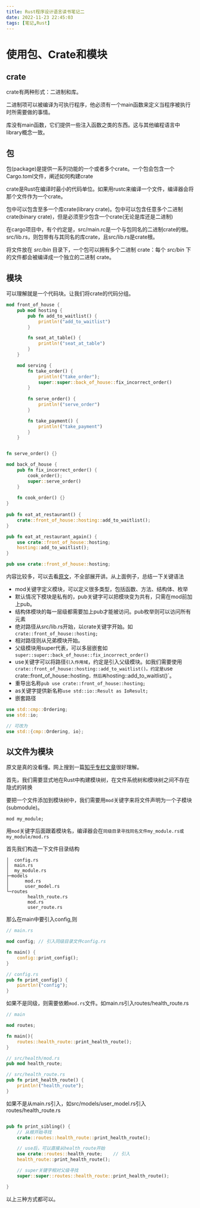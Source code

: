 ```yaml
---
title: Rust程序设计语言读书笔记二
date: 2022-11-23 22:45:03
tags: [笔记,Rust]
---
```


# 使用包、Crate和模块

## crate

crate有两种形式：二进制和库。

二进制项可以被编译为可执行程序，他必须有一个main函数来定义当程序被执行时所需要做的事情。

库没有main函数，它们提供一些注入函数之类的东西。这与其他编程语言中library概念一致。

## 包

包(package)是提供一系列功能的一个或者多个crate。一个包会包含一个Cargo.toml文件，阐述如何构建crate

crate是Rust在编译时最小的代码单位。如果用rustc来编译一个文件，编译器会将那个文件作为一个crate。

包中可以包含至多一个库crate(library crate)。包中可以包含任意多个二进制crate(binary crate)，但是必须至少包含一个crate(无论是库还是二进制)

在cargo项目中，有个约定是，src/main.rc是一个与包同名的二进制crate的根。src/lib.rs，则包带有与其同名的库crate，且src/lib.rs是crate根。

将文件放在 _src/bin_ 目录下，一个包可以拥有多个二进制 crate：每个 _src/bin_ 下的文件都会被编译成一个独立的二进制 crate。

## 模块

可以理解就是一个代码块。让我们将crate的代码分组。

```rust
mod front_of_house {
    pub mod hosting {
        pub fn add_to_waitlist() {
            println!("add_to_waitlist")
        }

        fn seat_at_table() {
            println!("seat_at_table")
        }
    }

    mod serving {
        fn take_order() {
            println!("take_order");
            super::super::back_of_house::fix_incorrect_order()
        }
  
        fn serve_order() {
            println!("serve_order")
        }

        fn take_payment() {
            println!("take_payment")
        }
    }


fn serve_order() {}

mod back_of_house {
    pub fn fix_incorrect_order() {
        cook_order();
        super::serve_order()
    }
  
    fn cook_order() {}
}
  
pub fn eat_at_restaurant() {
    crate::front_of_house::hosting::add_to_waitlist();
}

pub fn eat_at_restaurant_again() {
    use crate::front_of_house::hosting;
    hosting::add_to_waitlist();
}

pub use crate::front_of_house::hosting; 
```


内容比较多，可以去看[原文](https://kaisery.github.io/trpl-zh-cn/ch07-04-bringing-paths-into-scope-with-the-use-keyword.html)，不全部展开讲。从上面例子，总结一下关键语法

* mod关键字定义模块，可以定义很多类型，包括函数、方法、结构体、枚举
* 默认情况下模块是私有的，pub关键字可以把模块变为共有，只需在mod前加上pub。
* 结构体模块的每一层级都需要加上pub才能被访问。pub枚举则可以访问所有元素
* 绝对路径从src/lib.rs开始，以crate关键字开始。如`crate::front_of_house::hosting;`
* 相对路径则从兄弟模块开始。
* 父级模块用super代表，可以多层嵌套如`super::super::back_of_house::fix_incorrect_order()`
* use关键字可以将路径`引入作用域`，约定是引入父级模块。如我们需要使用`crate::front_of_house::hosting::add_to_waitlist()。约定是`use crate::front_of_house::hosting`，然后再`hosting::add_to_waitlist()`。
* 重导出名称`pub use crate::front_of_house::hosting; `
* as关键字提供新名称`use std::io::Result as IoResult;`
* 嵌套路径
```rust
use std::cmp::Ordering; 
use std::io;

// 可改为
use std::{cmp::Ordering, io};
```

## 以文件为模块

原文是真的没看懂。网上搜到一篇[知乎专栏文章](https://zhuanlan.zhihu.com/p/164556350)很好理解。

首先，我们需要显式地在Rust中构建模块树，在文件系统树和模块树之间不存在隐式的转换

要把一个文件添加到模块树中，我们需要用`mod`关键字来将文件声明为一个子模块(submodule)。

```
mod my_module;
```

用`mod`关键字后面跟着模块名，编译器会在`同级目录寻找同名文件my_module.rs或my_module/mod.rs`

首先我们构造一下文件目录结构

```shell
│  config.rs
│  main.rs
│  my_module.rs
├─models
│      mod.rs
│      user_model.rs
└─routes
        health_route.rs
        mod.rs
        user_route.rs
```

那么在main中要引入config,则

```rust
// main.rs

mod config; // 引入同级目录文件config.rs

fn main() {
	config::print_config();
}

// config.rs
pub fn print_config() {
	pinrtln!("config");
}

```

如果不是同级，则需要依赖`mod.rs`文件。如main.rs引入routes/health_route.rs

```rust
// main

mod routes;

fn main(){
	routes::health_route::print_health_route();
}

// src/health/mod.rs
pub mod health_route;

// src/health_route.rs
pub fn print_health_route() {
    println!("health_route");
}
```

如果不是从main.rs引入，如src/models/user_model.rs引入routes/health_route.rs

```rust

pub fn print_sibling() {
	// 从根开始寻找
    crate::routes::health_route::print_health_route();

	// use后，可以直接从health_route开始
    use crate::routes::health_route;    // 引入
    health_route::print_health_route(); 

	// super关键字相对父级寻找
    super::super::routes::health_route::print_health_route();   

}
```

以上三种方式都可以。